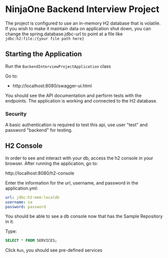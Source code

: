 # NinjaOne Backend Interview Project

The project is configured to use an in-memory H2 database that is volatile. If you wish to make it maintain data on
application shut down, you can change the spring.database.jdbc-url to point at a file
like `jdbc:h2:file:/{your file path here}`

## Starting the Application

Run the `BackendInterviewProjectApplication` class

Go to:

* http://localhost:8080/swagger-ui.html

You should see the API documentation and perform tests with the endpoints. The application is working and connected to
the H2 database.

### Security

A basic authentication is required to test this api, use user "test" and password "backend" for testing.

## H2 Console

In order to see and interact with your db, access the h2 console in your browser.
After running the application, go to:

http://localhost:8080/h2-console

Enter the information for the url, username, and password in the application.yml:

```yml
url: jdbc:h2:mem:localdb
username: sa
password: password
```

You should be able to see a db console now that has the Sample Repository in it.

Type:

```sql
SELECT * FROM SERVICES;
````

Click `Run`, you should see pre-defined services
